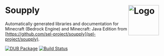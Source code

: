 Soupply
<img align="right" alt="Logo" width="100" src="https://i.imgur.com/c5hmk19.png">
===================

Automatically generated libraries and documentation for Minecraft (Bedrock Engine) and Minecraft: Java Edition from [https://github.com/sel-project/soupply](sel-project/soupply).

[![DUB Package](https://img.shields.io/dub/v/soupply.svg)](https://code.dlang.org/packages/soupply)
[![Build Status](https://travis-ci.org/soupply/d.svg?branch=master)](https://travis-ci.org/soupply/d)
